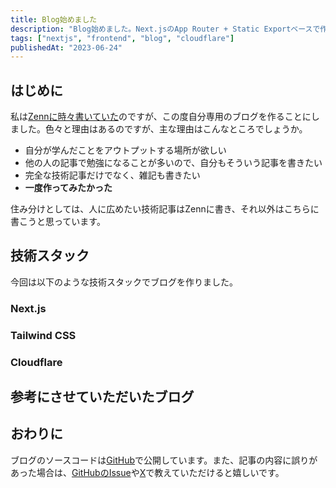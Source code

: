 ```yaml
---
title: Blog始めました
description: "Blog始めました。Next.jsのApp Router + Static Exportベースで作られており、Cloudflare Pagesでデプロイされています。ブログを始めたモチベーションや使用した技術スタックについて書いています。"
tags: ["nextjs", "frontend", "blog", "cloudflare"]
publishedAt: "2023-06-24"
---
```


## はじめに

私は[Zennに時々書いていた](https://zenn.dev/daku10)のですが、この度自分専用のブログを作ることにしました。色々と理由はあるのですが、主な理由はこんなところでしょうか。

- 自分が学んだことをアウトプットする場所が欲しい
- 他の人の記事で勉強になることが多いので、自分もそういう記事を書きたい
- 完全な技術記事だけでなく、雑記も書きたい
- **一度作ってみたかった**

住み分けとしては、人に広めたい技術記事はZennに書き、それ以外はこちらに書こうと思っています。

## 技術スタック

今回は以下のような技術スタックでブログを作りました。

### Next.js

### Tailwind CSS

### Cloudflare

## 参考にさせていただいたブログ

## おわりに

ブログのソースコードは[GitHub]()で公開しています。また、記事の内容に誤りがあった場合は、[GitHubのIssue]()や[X]()で教えていただけると嬉しいです。
